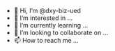 - 👋 Hi, I’m @dxy-biz-ued
- 👀 I’m interested in ...
- 🌱 I’m currently learning ...
- 💞️ I’m looking to collaborate on ...
- 📫 How to reach me ...

<!---
dxy-biz-ued/dxy-biz-ued is a ✨ special ✨ repository because its `README.md` (this file) appears on your GitHub profile.
You can click the Preview link to take a look at your changes.
--->
